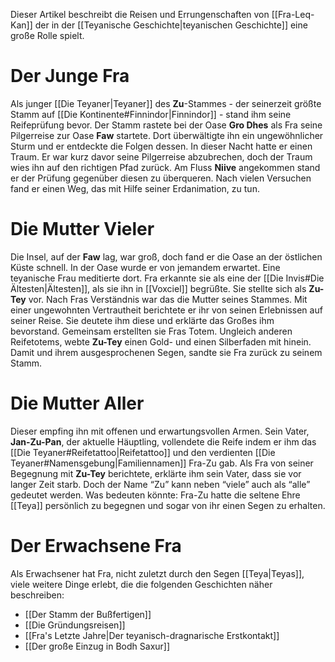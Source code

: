 Dieser Artikel beschreibt die Reisen und Errungenschaften von [[Fra-Leq-Kan]] der in der [[Teyanische Geschichte|teyanischen Geschichte]] eine große Rolle spielt.
# Der Junge Fra
Als junger [[Die Teyaner|Teyaner]] des **Zu**-Stammes - der seinerzeit größte Stamm auf [[Die Kontinente#Finnindor|Finnindor]] - stand ihm seine Reifeprüfung bevor. Der Stamm rastete bei der Oase **Gro Dhes** als Fra seine Pilgerreise zur Oase **Faw** startete.
Dort überwältigte ihn ein ungewöhnlicher Sturm und er entdeckte die Folgen dessen. In dieser Nacht hatte er einen Traum. Er war kurz davor seine Pilgerreise abzubrechen, doch der Traum wies ihn auf den richtigen Pfad zurück. Am Fluss **Niive** angekommen stand er der Prüfung gegenüber diesen zu überqueren. Nach vielen Versuchen fand er einen Weg, das mit Hilfe seiner Erdanimation, zu tun.
# Die Mutter Vieler
Die Insel, auf der **Faw** lag, war groß, doch fand er die Oase an der östlichen Küste schnell. In der Oase wurde er von jemandem erwartet. Eine teyanische Frau meditierte dort. Fra erkannte sie als eine der [[Die Invis#Die Ältesten|Ältesten]], als sie ihn in [[Voxciel]] begrüßte. Sie stellte sich als **Zu-Tey** vor. Nach Fras Verständnis war das die Mutter seines Stammes. Mit einer ungewohnten Vertrautheit berichtete er ihr von seinen Erlebnissen auf seiner Reise. Sie deutete ihm diese und erklärte das Großes ihm bevorstand.
Gemeinsam erstellten sie Fras Totem. Ungleich anderen Reifetotems, webte **Zu-Tey** einen Gold- und einen Silberfaden mit hinein. Damit und ihrem ausgesprochenen Segen, sandte sie Fra zurück zu seinem Stamm.
# Die Mutter Aller
Dieser empfing ihn mit offenen und erwartungsvollen Armen. Sein Vater, **Jan-Zu-Pan**, der aktuelle Häuptling, vollendete die Reife indem er ihm das [[Die Teyaner#Reifetattoo|Reifetattoo]] und den verdienten [[Die Teyaner#Namensgebung|Familiennamen]] Fra-Zu gab.
Als Fra von seiner Begegnung mit **Zu-Tey** berichtete, erklärte ihm sein Vater, dass sie vor langer Zeit starb. Doch der Name “Zu” kann neben “viele” auch als “alle” gedeutet werden. Was bedeuten könnte: Fra-Zu hatte die seltene Ehre [[Teya]] persönlich zu begegnen und sogar von ihr einen Segen zu erhalten.
# Der Erwachsene Fra
Als Erwachsener hat Fra, nicht zuletzt durch den Segen [[Teya|Teyas]], viele weitere Dinge erlebt, die die folgenden Geschichten näher beschreiben:
- [[Der Stamm der Bußfertigen]]
- [[Die Gründungsreisen]]
- [[Fra's Letzte Jahre|Der teyanisch-dragnarische Erstkontakt]]
- [[Der große Einzug in Bodh Saxur]]